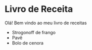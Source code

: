 # Livro de Receita

Olá! Bem vindo ao meu livro de receitas
- Strogonoff de frango
- Pavê
- Bolo de cenora